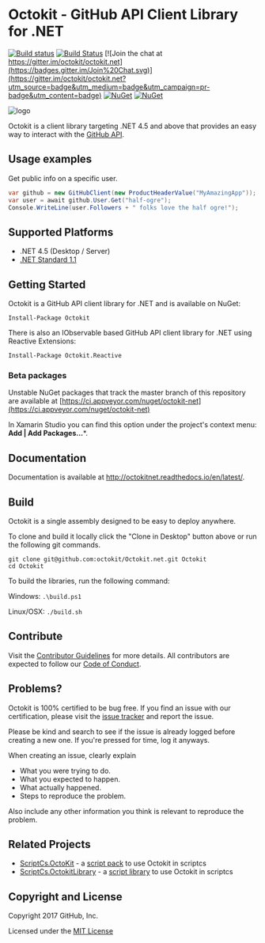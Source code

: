 # Octokit - GitHub API Client Library for .NET 

[![Build status](https://ci.appveyor.com/api/projects/status/cego2g42yw26th26/branch/master?svg=true)](https://ci.appveyor.com/project/github-windows/octokit-net/branch/master)
[![Build Status]( https://travis-ci.org/octokit/octokit.net.svg)]( https://travis-ci.org/octokit/octokit.net)
[![Join the chat at https://gitter.im/octokit/octokit.net](https://badges.gitter.im/Join%20Chat.svg)](https://gitter.im/octokit/octokit.net?utm_source=badge&utm_medium=badge&utm_campaign=pr-badge&utm_content=badge)
[![NuGet](http://img.shields.io/nuget/v/Octokit.svg)](https://www.nuget.org/packages/Octokit)
[![NuGet](http://img.shields.io/nuget/v/Octokit.Reactive.svg)](https://www.nuget.org/packages/Octokit.Reactive)

![logo](octokit-dotnet_2.png)

Octokit is a client library targeting .NET 4.5 and above that provides an easy
way to interact with the [GitHub API](http://developer.github.com/v3/).

## Usage examples

Get public info on a specific user.

```c#
var github = new GitHubClient(new ProductHeaderValue("MyAmazingApp"));
var user = await github.User.Get("half-ogre");
Console.WriteLine(user.Followers + " folks love the half ogre!");
```

## Supported Platforms

* .NET 4.5 (Desktop / Server)
* [.NET Standard 1.1](https://docs.microsoft.com/en-us/dotnet/standard/net-standard)

## Getting Started

Octokit is a GitHub API client library for .NET and is available on NuGet:

```
Install-Package Octokit
```

There is also an IObservable based GitHub API client library for .NET using Reactive Extensions:

```
Install-Package Octokit.Reactive
```


### Beta packages ###
Unstable NuGet packages that track the master branch of this repository are available at
[https://ci.appveyor.com/nuget/octokit-net](https://ci.appveyor.com/nuget/octokit-net)

In Xamarin Studio you can find this option under the project's context menu: **Add | Add Packages...***.

## Documentation

Documentation is available at http://octokitnet.readthedocs.io/en/latest/.

## Build

Octokit is a single assembly designed to be easy to deploy anywhere.

To clone and build it locally click the "Clone in Desktop" button above or run the 
following git commands.

```
git clone git@github.com:octokit/Octokit.net.git Octokit
cd Octokit
```

To build the libraries, run the following command:

Windows: `.\build.ps1`

Linux/OSX: `./build.sh`

## Contribute

Visit the [Contributor Guidelines](https://github.com/octokit/octokit.net/blob/master/CONTRIBUTING.md)
for more details. All contributors are expected to follow our
[Code of Conduct](https://github.com/octokit/octokit.net/blob/master/CODE_OF_CONDUCT.md).

## Problems?

Octokit is 100% certified to be bug free. If you find an issue with our
certification, please visit the [issue tracker](https://github.com/octokit/octokit.net/issues)
and report the issue.

Please be kind and search to see if the issue is already logged before creating
a new one. If you're pressed for time, log it anyways.

When creating an issue, clearly explain

* What you were trying to do.
* What you expected to happen.
* What actually happened.
* Steps to reproduce the problem.

Also include any other information you think is relevant to reproduce the
problem.

## Related Projects

 - [ScriptCs.OctoKit](https://github.com/alfhenrik/ScriptCs.OctoKit) - a [script pack](https://github.com/scriptcs/scriptcs/wiki/Script-Packs) to use Octokit in scriptcs 
 - [ScriptCs.OctokitLibrary](https://github.com/ryanrousseau/ScriptCs.OctokitLibrary) - a [script library](https://github.com/scriptcs/scriptcs/wiki/Script-Libraries) to use Octokit in scriptcs

## Copyright and License

Copyright 2017 GitHub, Inc.

Licensed under the [MIT License](https://github.com/octokit/octokit.net/blob/master/LICENSE.txt)
